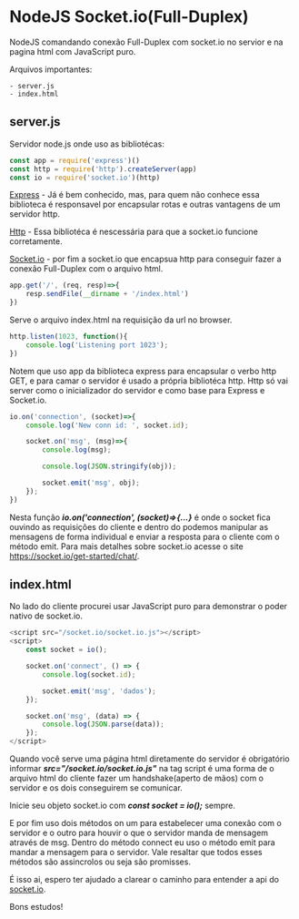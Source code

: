 # NodeJS Socket.io(Full-Duplex)
NodeJS comandando conexão Full-Duplex com socket.io no servior e na pagina html com JavaScript puro.

Arquivos importantes:

	- server.js
	- index.html

## server.js

Servidor node.js onde uso as bibliotécas:

```javascript
const app = require('express')()
const http = require('http').createServer(app)
const io = require('socket.io')(http)
```

[Express](https://expressjs.com/pt-br/4x/api.html) - Já é bem conhecido, mas, para quem não conhece essa biblioteca é responsavel por encapsular rotas e outras vantagens de
um servidor http.

[Http](https://nodejs.org/api/http.html) - Essa bibliotéca é nescessária para que a socket.io funcione corretamente.

[Socket.io](https://socket.io/get-started/chat/) - por fim a socket.io que encapsua http para conseguir fazer a conexão Full-Duplex com o arquivo html.

```javascript
app.get('/', (req, resp)=>{
	resp.sendFile(__dirname + '/index.html')
})
```

Serve o arquivo index.html na requisição da url no browser.

```javascript
http.listen(1023, function(){
	console.log('Listening port 1023');
})
```

Notem que uso app da biblioteca express para encapsular o verbo http GET, e para camar o servidor é usado a própria bibliotéca
http. Http só vai server como o inicializador do servidor e como base para Express e Socket.io.

```javascript
io.on('connection', (socket)=>{
	console.log('New conn id: ', socket.id);

	socket.on('msg', (msg)=>{
		console.log(msg);

		console.log(JSON.stringify(obj));

		socket.emit('msg', obj);
	});
})
```

Nesta função ***io.on('connection', (socket)=>{...}*** é onde o socket fica ouvindo as requisições do cliente e dentro do podemos
manipular as mensagens de forma individual e enviar a resposta para o cliente com o método emit. Para mais detalhes sobre
socket.io acesse o site https://socket.io/get-started/chat/.

## index.html

No lado do cliente procurei usar JavaScript puro para demonstrar o poder nativo de socket.io.

```javascript
<script src="/socket.io/socket.io.js"></script>
<script>
	const socket = io();

	socket.on('connect', () => {
		console.log(socket.id);

		socket.emit('msg', 'dados');
	});

	socket.on('msg', (data) => {
		console.log(JSON.parse(data));
	});
</script>
```
  
  Quando você serve uma página html diretamente do servidor é obrigatório informar ***src="/socket.io/socket.io.js"*** na tag script
  é uma forma de o arquivo html do cliente fazer um handshake(aperto de mãos) com o servidor e os dois conseguirem se comunicar.
  
  Inicie seu objeto socket.io com ***const socket = io();*** sempre.
  
  E por fim uso dois métodos on um para estabelecer uma conexão com o servidor e o outro para houvir o que o servidor manda de
  mensagem através de msg. Dentro do método connect eu uso o método emit para mandar a mensagem para o servidor. Vale resaltar
  que todos esses métodos são assincrolos ou seja são promisses.
  
  É isso ai, espero ter ajudado a clarear o caminho para entender a api do [socket.io](https://socket.io/get-started/chat/).
  
  Bons estudos!
